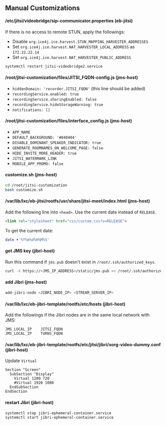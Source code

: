 ## Manual Customizations

#### /etc/jitsi/videobridge/sip-communicator.properties (eb-jitsi)

If there is no access to remote STUN, apply the followings:

- Disable `org.ice4j.ice.harvest.STUN_MAPPING_HARVESTER_ADDRESSES`
- Set `org.ice4j.ice.harvest.NAT_HARVESTER_LOCAL_ADDRESS` as `172.22.22.14`
- Set `org.ice4j.ice.harvest.NAT_HARVESTER_PUBLIC_ADDRESS`

```bash
systemctl restart jitsi-videobridge2.service
```

#### /root/jitsi-customization/files/JITSI_FQDN-config.js (jms-host)

- `hiddenDomain: 'recorder.JITSI_FQDN'` (this line should be added)
- `recordingService.enabled: true`
- `recordingService.sharingEnabled: false`
- `recordingService.hideStorageWarning: true`
- `notifications: []`

#### /root/jitsi-customization/files/interface_config.js (jms-host)

- `APP_NAME`
- `DEFAULT_BACKGROUND: '#040404'`
- `DISABLE_DOMINANT_SPEAKER_INDICATOR: true`
- `GENERATE_ROOMNAMES_ON_WELCOME_PAGE: false`
- `HIDE_INVITE_MORE_HEADER: true`
- `JITSI_WATERMARK_LINK`
- `MOBILE_APP_PROMO: false`

#### customize.sh (jms-host)

```bash
cd /root/jitsi-customization
bash customize.sh
```

#### /var/lib/lxc/eb-jitsi/rootfs/usr/share/jitsi-meet/index.html (jms-host)

Add the following line into `<head>`. Use the current date instead of `RELEASE`.

```html
<link rel="stylesheet" href="css/custom.css?v=RELEASE">
```

To get the current date:

```bash
date +'%Y%m%d%H%M%S'
```

#### get JMS key (jibri-host)

Run this command if `jms.pub` doesn't exist in `/root/.ssh/authorized_keys`.

```bash
curl -k https://<JMS_IP_ADDRESS>/static/jms.pub >> /root/.ssh/authorized_keys
```

#### add Jibri (jms-host)

```bash
add-jibri-node <JIBRI_NODE_IP> <STREAM_SERVER_IP>
```

#### /var/lib/lxc/eb-jibri-template/rootfs/etc/hosts (jibri-host)

Add the followings if the Jibri nodes are in the same local network with JMS:

```
JMS_LOCAL_IP    JITSI_FQDN
JMS_LOCAL_IP    TURNS_FQDN
```

#### /var/lib/lxc/eb-jibri-template/rootfs/etc/jitsi/jibri/xorg-video-dummy.conf (jibri-host)

Update `Virtual`

```
Section "Screen"
  SubSection "Display"
    Virtual 1280 720
    #Virtual 1920 1080
  EndSubSection
EndSection
```

#### restart Jibri (jibri-host)

```bash
systemctl stop jibri-ephemeral-container.service
systemctl start jibri-ephemeral-container.service
```
